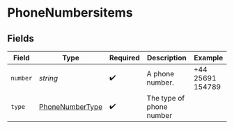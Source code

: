 # PhoneNumbersitems


## Fields

| Field                                                     | Type                                                      | Required                                                  | Description                                               | Example                                                   |
| --------------------------------------------------------- | --------------------------------------------------------- | --------------------------------------------------------- | --------------------------------------------------------- | --------------------------------------------------------- |
| `number`                                                  | *string*                                                  | :heavy_check_mark:                                        | A phone number.                                           | +44 25691 154789                                          |
| `type`                                                    | [PhoneNumberType](../../models/shared/phonenumbertype.md) | :heavy_check_mark:                                        | The type of phone number                                  |                                                           |